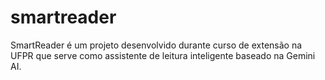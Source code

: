 # smartreader
SmartReader é um projeto desenvolvido durante curso de extensão na UFPR que serve como assistente de leitura inteligente baseado na Gemini AI.
